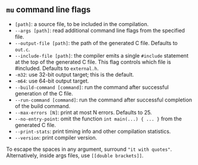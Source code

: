 ## `mu` command line flags

* `[path]`: a source file, to be included in the compilation.
* `--args [path]`: read additional command line flags from the specified file.
* `--output-file [path]`: the path of the generated C file. Defaults to `out.c`.
* `--include-file [path]`: the compiler emits a single `#include` statement at the top of the generated C file. This flag controls which file is #included. Defaults to `external.h`.
* `-m32`: use 32-bit output target; this is the default.
* `-m64`: use 64-bit output target.
* `--build-command [command]`: run the command after successful generation of the C file.
* `--run-command [command]`: run the command after successful completion of the build command.
* `--max-errors [N]`: print at most N errors. Defaults to 25.
* `--no-entry-point`: omit the function `int main(...) { ... }` from the generated C file.
* `--print-stats`: print timing info and other compilation statistics.
* `--version`: print compiler version.   

To escape the spaces in any argument, surround `"it with quotes"`. Alternatively, inside args files, use `[[double brackets]]`.
